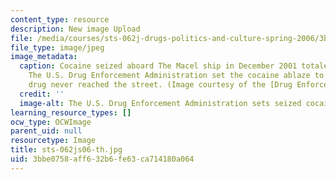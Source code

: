 ```yaml
---
content_type: resource
description: New image Upload
file: /media/courses/sts-062j-drugs-politics-and-culture-spring-2006/3bbe0758aff632b6fe63ca714180a064_sts-062js06-th.jpg
file_type: image/jpeg
image_metadata:
  caption: Cocaine seized aboard The Macel ship in December 2001 totaled 9,291 kilograms.
    The U.S. Drug Enforcement Administration set the cocaine ablaze to ensure the
    drug never reached the street. (Image courtesy of the [Drug Enforcement Administration](http://www.dea.gov/).)
  credit: ''
  image-alt: The U.S. Drug Enforcement Administration sets seized cocaine ablaze.
learning_resource_types: []
ocw_type: OCWImage
parent_uid: null
resourcetype: Image
title: sts-062js06-th.jpg
uid: 3bbe0758-aff6-32b6-fe63-ca714180a064
---
```

